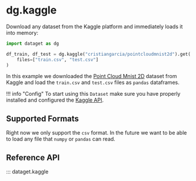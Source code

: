 
# dg.kaggle

Download any dataset from the Kaggle platform and immediately loads it into memory:

```python
import dataget as dg

df_train, df_test = dg.kaggle("cristiangarcia/pointcloudmnist2d").get(
    files=["train.csv", "test.csv"]
)
```

In this example we downloaded the [Point Cloud Mnist 2D](https://www.kaggle.com/cristiangarcia/pointcloudmnist2d) dataset from Kaggle and load the `train.csv` and `test.csv` files as `pandas` dataframes.

!!! info "Config"
    To start using this `Dataset` make sure you have properly installed and configured the [Kaggle API](https://github.com/Kaggle/kaggle-api).


## Supported Formats

Right now we only support the `csv` format. In the future we want to be able to load any file that `numpy` or `pandas` can read.

## Reference API
::: dataget.kaggle